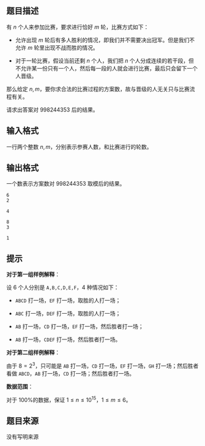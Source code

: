 ## 题目描述
有 $n$ 个人来参加比赛，要求进行恰好 $m$ 轮，比赛方式如下：

- 允许出现 $m$ 轮后有多人胜利的情况，即我们并不需要决出冠军。但是我们不允许 $m$ 轮里出现不战而胜的情况。

- 对于一轮比赛，假设当前还剩 $n$ 个人，我们把 $n$ 个人分成连续的若干段，但不允许某一份只有一个人，然后每一段的人就会进行比赛，最后只会留下一个人晋级。

那么给定 $n,m$，要你求合法的比赛过程的方案数，故与晋级的人无关只与比赛流程有关。

请求出答案对 $998244353$ 后的结果。
## 输入格式
一行两个整数 $n,m$，分别表示参赛人数，和比赛进行的轮数。
## 输出格式
一个数表示方案数对 $998244353$ 取模后的结果。

```input1
6
2
```
```output1
4
```
```input2
8
3
```
```output2
1
```

## 提示
**对于第一组样例解释**：

设 $6$ 个人分别是 $\texttt{A,B,C,D,E,F}$，$4$ 种情况如下：

- $\texttt{ABCD}$ 打一场，$\texttt{EF}$ 打一场，取胜的人打一场；

- $\texttt{ABC}$ 打一场，$\texttt{DEF}$ 打一场，取胜的人打一场；

- $\texttt{AB}$ 打一场，$\texttt{CD}$ 打一场，$\texttt{EF}$ 打一场，然后胜者打一场；

- $\texttt{AB}$ 打一场，$\texttt{CDEF}$ 打一场，然后胜者打一场。

**对于第二组样例解释**：

由于 $8=2^3$，只可能是 $\texttt{AB}$ 打一场，$\texttt{CD}$ 打一场，$\texttt{EF}$ 打一场，$\texttt{GH}$ 打一场；然后胜者看做 $\texttt{ABCD}$，$\texttt{AB}$ 打一场，$\texttt{CD}$ 打一场；然后胜者打一场。

**数据范围**：

对于 $100\%$的数据，保证 $1\le n\le 10^{15}$，$1\le m\le 6$。
## 题目来源
没有写明来源
